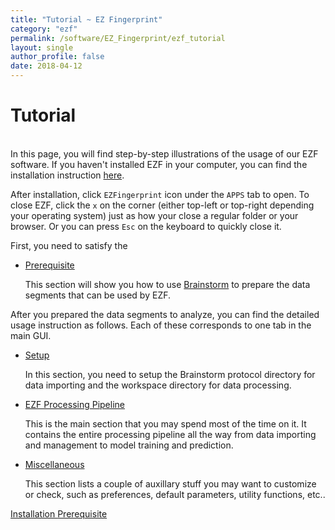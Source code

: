 ```yaml
---
title: "Tutorial ~ EZ Fingerprint"
category: "ezf"
permalink: /software/EZ_Fingerprint/ezf_tutorial
layout: single
author_profile: false
date: 2018-04-12
---
```


# Tutorial

<br/>In this page, you will find step-by-step illustrations of the usage of our EZF software. If you haven't installed EZF in your computer, you can find the installation instruction [here](/software/EZ_Fingerprint/ezf_install/).

After installation, click `EZFingerprint` icon under the `APPS` tab to open. To close EZF, click the `x` on the corner (either top-left or top-right depending your operating system) just as how your close a regular folder or your browser. Or you can press `Esc` on the keyboard to quickly close it.

First, you need to satisfy the
* [Prerequisite](/software/EZ_Fingerprint/tutorial/ezf_bst)

	This section will show you how to use [Brainstorm](http://neuroimage.usc.edu/brainstorm/) to prepare the data segments that can be used by EZF.

After you prepared the data segments to analyze, you can find the detailed usage instruction as follows. Each of these corresponds to one tab in the main GUI.

* [Setup](/software/EZ_Fingerprint/tutorial/ezf_setup)

	In this section, you need to setup the Brainstorm protocol directory for data importing and the workspace directory for data processing.

* [EZF Processing Pipeline](/software/EZ_Fingerprint/tutorial/ezf_pipeline)

	This is the main section that you may spend most of the time on it. It contains the entire processing pipeline all the way from data importing and management to model training and prediction.

* [Miscellaneous](/software/EZ_Fingerprint/tutorial/ezf_misc)

	This section lists a couple of auxillary stuff you may want to customize or check, such as preferences, default parameters, utility functions, etc..

<div class="pagination">
	<a class="left" href="/software/EZ_Fingerprint/ezf_install"><i class="fa fa-arrow-circle-left"></i> Installation </a>
	<a class="right" href="/software/EZ_Fingerprint/tutorial/ezf_bst"> Prerequisite <i class="fa fa-arrow-circle-right"></i></a>
</div>
